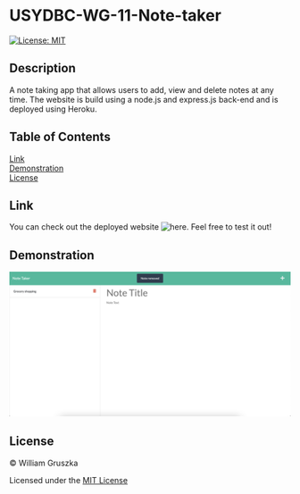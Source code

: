 # USYDBC-WG-11-Note-taker
[![License: MIT](https://img.shields.io/badge/License-MIT-yellow.svg)](https://opensource.org/licenses/MIT)

## Description

A note taking app that allows users to add, view and delete notes at any time. The website is build using a node.js and express.js back-end and is deployed using Heroku.

## Table of Contents
 
[Link](#Link)   
[Demonstration](#Demonstration)  
[License](#License)    

<a name="Link"></a>
## Link

You can check out the deployed website ![here](). Feel free to test it out!

<a name="Demonstration"></a>
## Demonstration

![usage demo](https://github.com/wilgru/USYDBC-WG-11-Note-taker/blob/main/assets/demo.png)

<a name="License"></a>
## License

&copy; William Gruszka

Licensed under the [MIT License](./LICENSE.txt)

